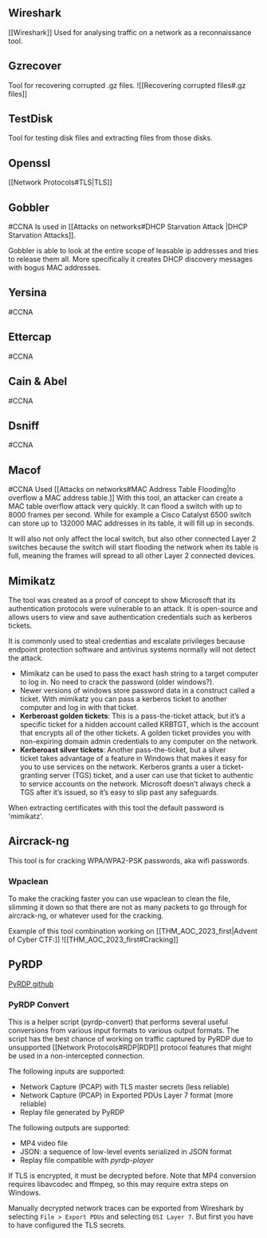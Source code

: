## Wireshark
[[Wireshark]]
Used for analysing traffic on a network as a reconnaissance tool.
## Gzrecover
Tool for recovering corrupted .gz files. ![[Recovering corrupted files#.gz files]]
## TestDisk

Tool for testing disk files and extracting files from those disks.
## Openssl
[[Network Protocols#TLS|TLS]]

## Gobbler
#CCNA 
Is used in [[Attacks on networks#DHCP Starvation Attack |DHCP Starvation Attacks]].

Gobbler is able to look at the entire scope of leasable ip addresses and tries to release them all. More specifically it creates DHCP discovery messages with bogus MAC addresses.

## Yersina
#CCNA 
## Ettercap
#CCNA 
## Cain & Abel
#CCNA 
## Dsniff
#CCNA 
## Macof
#CCNA 
Used [[Attacks on networks#MAC Address Table Flooding|to overflow a MAC address table.]] 
With this tool, an attacker can create a MAC table overflow attack very quickly. It can flood a switch with up to 8000 frames per second. While for example a Cisco Catalyst 6500 switch can store up to 132000 MAC addresses in its table, it will fill up in seconds.

It will also not only affect the local switch, but also other connected Layer 2 switches because the switch will start flooding the network when its table is full, meaning the frames will spread to all other Layer 2 connected devices.

## Mimikatz

The tool was created as a proof of concept to show Microsoft that its authentication protocols were vulnerable to an attack.
It is open-source and allows users to view and save authentication credentials such as kerberos tickets.

It is commonly used to steal credentias and escalate privileges because endpoint protection software and antivirus systems normally will not detect the attack.
- Mimikatz can be used to pass the exact hash string to a target computer to log in. No need to crack the password (older windows?).
- Newer versions of windows store password data in a construct called a ticket. With mimikatz you can pass a kerberos ticket to another computer and log in with that ticket.
- **Kerberoast golden tickets**: This is a pass-the-ticket attack, but it’s a specific ticket for a hidden account called KRBTGT, which is the account that encrypts all of the other tickets. A golden ticket provides you with non-expiring domain admin credentials to any computer on the network.
- **Kerberoast silver tickets**: Another pass-the-ticket, but a silver ticket takes advantage of a feature in Windows that makes it easy for you to use services on the network. Kerberos grants a user a ticket-granting server (TGS) ticket, and a user can use that ticket to authentic to service accounts on the network. Microsoft doesn’t always check a TGS after it’s issued, so it’s easy to slip past any safeguards.

When extracting certificates with this tool the default password is 'mimikatz'.
## Aircrack-ng
This tool is for cracking WPA/WPA2-PSK passwords, aka wifi passwords.

### Wpaclean
To make the cracking faster you can use wpaclean to clean the file, slimming it down so that there are not as many packets to go through for aircrack-ng, or whatever used for the cracking. 

Example of this tool combination working on [[THM_AOC_2023_first|Advent of Cyber CTF:]]  ![[THM_AOC_2023_first#Cracking]]
## PyRDP
[PyRDP github](https://github.com/GoSecure/pyrdp)
### PyRDP Convert

This is a helper script (pyrdp-convert) that performs several useful conversions from various input formats to various output formats. The script has the best chance of working on traffic captured by PyRDP due to unsupported [[Network Protocols#RDP|RDP]] protocol features that might be used in a non-intercepted connection.

The following inputs are supported:
- Network Capture (PCAP) with TLS master secrets (less reliable)
- Network Capture (PCAP) in Exported PDUs Layer 7 format (more reliable)
- Replay file generated by PyRDP

The following outputs are supported:
- MP4 video file
- JSON: a sequence of low-level events serialized in JSON format
- Replay file compatible with *pyrdp-player*

If TLS is encrypted, it must be decrypted before.
Note that MP4 conversion requires libavcodec and ffmpeg, so this may require extra steps on Windows.

Manually decrypted network traces can be exported from Wireshark by selecting `File > Export PDUs` and selecting `OSI Layer 7`. But first you have to have configured the TLS secrets.